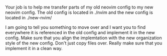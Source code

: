 Your job is to help me transfer parts of my old neovim config to my new neovim config. The old config is located in ./nvim
 and the new config is located in ./new-nvim/

I am going to tell you something to move over and I want you to find everywhere it is referenced in the old config and implement it in the new config. Make sure that you align the implemtation with the new organization style of the new config. Don't just copy files over. Really make sure that you implement it in a clean way.
